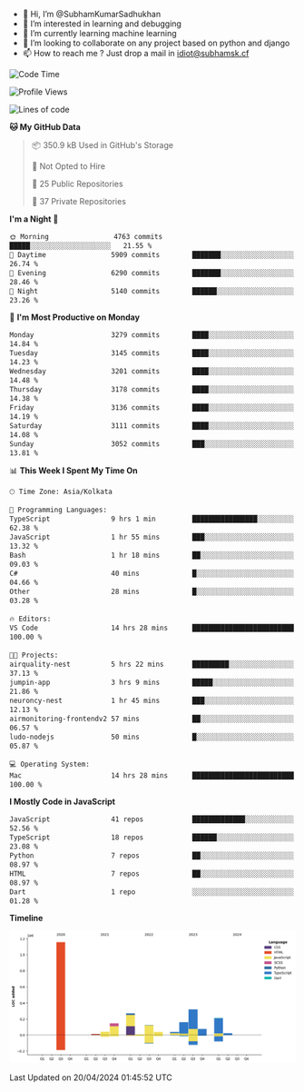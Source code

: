 - 👋 Hi, I’m @SubhamKumarSadhukhan
- 👀 I’m interested in learning and debugging
- 🌱 I’m currently learning machine learning
- 💞️ I’m looking to collaborate on any project based on python and django
- 📫 How to reach me ?
      Just drop a mail in idiot@subhamsk.cf

<!---
SubhamKumarSadhukhan/SubhamKumarSadhukhan is a ✨ special ✨ repository because its `README.md` (this file) appears on your GitHub profile.
You can click the Preview link to take a look at your changes.
--->


<!--START_SECTION:waka-->
![Code Time](http://img.shields.io/badge/Code%20Time-2%2C132%20hrs%2025%20mins-blue)

![Profile Views](http://img.shields.io/badge/Profile%20Views-0-blue)

![Lines of code](https://img.shields.io/badge/From%20Hello%20World%20I%27ve%20Written-2.6%20million%20lines%20of%20code-blue)

**🐱 My GitHub Data** 

> 📦 350.9 kB Used in GitHub's Storage 
 > 
> 🚫 Not Opted to Hire
 > 
> 📜 25 Public Repositories 
 > 
> 🔑 37 Private Repositories 
 > 
**I'm a Night 🦉** 

```text
🌞 Morning                4763 commits        █████░░░░░░░░░░░░░░░░░░░░   21.55 % 
🌆 Daytime                5909 commits        ███████░░░░░░░░░░░░░░░░░░   26.74 % 
🌃 Evening                6290 commits        ███████░░░░░░░░░░░░░░░░░░   28.46 % 
🌙 Night                  5140 commits        ██████░░░░░░░░░░░░░░░░░░░   23.26 % 
```
📅 **I'm Most Productive on Monday** 

```text
Monday                   3279 commits        ████░░░░░░░░░░░░░░░░░░░░░   14.84 % 
Tuesday                  3145 commits        ████░░░░░░░░░░░░░░░░░░░░░   14.23 % 
Wednesday                3201 commits        ████░░░░░░░░░░░░░░░░░░░░░   14.48 % 
Thursday                 3178 commits        ████░░░░░░░░░░░░░░░░░░░░░   14.38 % 
Friday                   3136 commits        ████░░░░░░░░░░░░░░░░░░░░░   14.19 % 
Saturday                 3111 commits        ████░░░░░░░░░░░░░░░░░░░░░   14.08 % 
Sunday                   3052 commits        ███░░░░░░░░░░░░░░░░░░░░░░   13.81 % 
```


📊 **This Week I Spent My Time On** 

```text
🕑︎ Time Zone: Asia/Kolkata

💬 Programming Languages: 
TypeScript               9 hrs 1 min         ████████████████░░░░░░░░░   62.38 % 
JavaScript               1 hr 55 mins        ███░░░░░░░░░░░░░░░░░░░░░░   13.32 % 
Bash                     1 hr 18 mins        ██░░░░░░░░░░░░░░░░░░░░░░░   09.03 % 
C#                       40 mins             █░░░░░░░░░░░░░░░░░░░░░░░░   04.66 % 
Other                    28 mins             █░░░░░░░░░░░░░░░░░░░░░░░░   03.28 % 

🔥 Editors: 
VS Code                  14 hrs 28 mins      █████████████████████████   100.00 % 

🐱‍💻 Projects: 
airquality-nest          5 hrs 22 mins       █████████░░░░░░░░░░░░░░░░   37.13 % 
jumpin-app               3 hrs 9 mins        █████░░░░░░░░░░░░░░░░░░░░   21.86 % 
neuroncy-nest            1 hr 45 mins        ███░░░░░░░░░░░░░░░░░░░░░░   12.13 % 
airmonitoring-frontendv2 57 mins             ██░░░░░░░░░░░░░░░░░░░░░░░   06.57 % 
ludo-nodejs              50 mins             █░░░░░░░░░░░░░░░░░░░░░░░░   05.87 % 

💻 Operating System: 
Mac                      14 hrs 28 mins      █████████████████████████   100.00 % 
```

**I Mostly Code in JavaScript** 

```text
JavaScript               41 repos            █████████████░░░░░░░░░░░░   52.56 % 
TypeScript               18 repos            ██████░░░░░░░░░░░░░░░░░░░   23.08 % 
Python                   7 repos             ██░░░░░░░░░░░░░░░░░░░░░░░   08.97 % 
HTML                     7 repos             ██░░░░░░░░░░░░░░░░░░░░░░░   08.97 % 
Dart                     1 repo              ░░░░░░░░░░░░░░░░░░░░░░░░░   01.28 % 
```



**Timeline**

![Lines of Code chart](https://raw.githubusercontent.com/SubhamKumarSadhukhan/SubhamKumarSadhukhan/main/assets/bar_graph.png)


 Last Updated on 20/04/2024 01:45:52 UTC
<!--END_SECTION:waka-->
